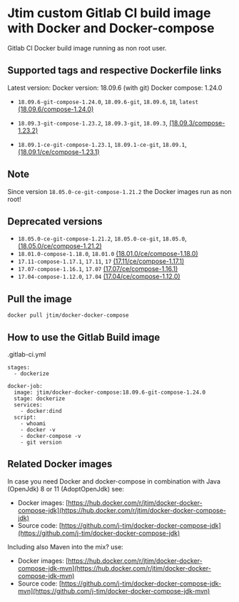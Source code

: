 # Jtim custom Gitlab CI build image with Docker and Docker-compose

Gitlab CI Docker build image running as non root user.

## Supported tags and respective Dockerfile links

Latest version:
Docker version: 18.09.6 (with git)
Docker compose: 1.24.0

* `18.09.6-git-compose-1.24.0`, `18.09.6-git`, `18.09.6`, `18`, `latest` [(18.09.6/compose-1.24.0)](https://github.com/j-tim/docker-docker-compose/blob/master/18.x/18.09.6/compose-1.24.0/Dockerfile) 

* `18.09.3-git-compose-1.23.2`, `18.09.3-git`, `18.09.3`, [(18.09.3/compose-1.23.2)](https://github.com/j-tim/docker-docker-compose/blob/master/18.x/18.09.3/compose-1.23.2/Dockerfile)  

* `18.09.1-ce-git-compose-1.23.1`, `18.09.1-ce-git`, `18.09.1`, [(18.09.1/ce/compose-1.23.1)](https://github.com/j-tim/docker-docker-compose/blob/master/18.x/18.09.1/ce/compose-1.23.1/Dockerfile)  

## Note

Since version `18.05.0-ce-git-compose-1.21.2` the Docker images run as non root!

## Deprecated versions 

* `18.05.0-ce-git-compose-1.21.2`, `18.05.0-ce-git`, `18.05.0`, [(18.05.0/ce/compose-1.21.2)](https://github.com/j-tim/docker-docker-compose/blob/master/18.x/18.05.0/ce/compose-1.21.2/Dockerfile)
* `18.01.0-compose-1.18.0`, `18.01.0` [(18.01.0/ce/compose-1.18.0)](https://github.com/j-tim/docker-docker-compose/blob/master/18.x/18.01.0/ce/compose-1.18.0/Dockerfile)  
* `17.11-compose-1.17.1`, `17.11`, `17` [(17.11/ce/compose-1.17.1)](https://github.com/j-tim/docker-docker-compose/blob/master/17.x/17.11/ce/compose-1.17.1/Dockerfile)  
* `17.07-compose-1.16.1`, `17.07` [(17.07/ce/compose-1.16.1)](https://github.com/j-tim/docker-docker-compose/blob/master/17.x/17.07/ce/compose-1.16.1/Dockerfile)  
* `17.04-compose-1.12.0`, `17.04` [(17.04/ce/compose-1.12.0)](https://github.com/j-tim/docker-docker-compose/tree/master/17.x/17.04/ce/compose-1.12.0/Dockerfile)

## Pull the image 

```shell
docker pull jtim/docker-docker-compose
```

## How to use the Gitlab Build image

.gitlab-ci.yml

```
stages:
  - dockerize

docker-job:
  image: jtim/docker-docker-compose:18.09.6-git-compose-1.24.0
  stage: dockerize
  services:
    - docker:dind
  script:
    - whoami
    - docker -v
    - docker-compose -v
    - git version
```

## Related Docker images

In case you need Docker and docker-compose in combination with Java (OpenJdk) 8 or 11 (AdoptOpenJdk) see: 

* Docker images: [https://hub.docker.com/r/jtim/docker-docker-compose-jdk](https://hub.docker.com/r/jtim/docker-docker-compose-jdk)
* Source code: [https://github.com/j-tim/docker-docker-compose-jdk](https://github.com/j-tim/docker-docker-compose-jdk)

Including also Maven into the mix? use:

* Docker images: [https://hub.docker.com/r/jtim/docker-docker-compose-jdk-mvn](https://hub.docker.com/r/jtim/docker-docker-compose-jdk-mvn)
* Source code: [https://github.com/j-tim/docker-docker-compose-jdk-mvn](https://github.com/j-tim/docker-docker-compose-jdk-mvn)

